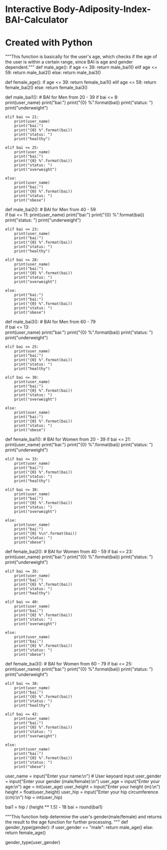 # Interactive Body-Adiposity-Index-BAI-Calculator
# Created with Python

"""This function is basically for the user's age, which checks if the age of the user is within a certain range, since BAI is age and gender dependent."""
def male_age():
    if age <= 39:
        return male_bai1()
    elif age <= 59:
        return male_bai2()
    else:
        return male_bai3()
    
def female_age():
    if age <= 39:
        return female_bai1()
    elif age <= 59:
        return female_bai2()
    else:
        return female_bai3()
      

def male_bai1():                                                       # BAI for Men from 20 - 39
    if bai <= 8:                               
        print(user_name)
        print("bai:")
        print("{0} %".format(bai))
        print("status: ")
        print("underweight")
    
    elif bai <= 21:
        print(user_name)
        print("bai:")
        print("{0} %".format(bai))
        print("status: ")
        print("healthy")
    
    elif bai <= 25:
        print(user_name)
        print("bai:")
        print("{0} %".format(bai))
        print("status: ")
        print("overweight")
    
    else:
        print(user_name)
        print("bai:")
        print("{0} %".format(bai))
        print("status: ")
        print("obese")
        
def male_bai2():                                                             # BAI for Men from 40 - 59  
    if bai <= 11:
        print(user_name)
        print("bai:")
        print("{0} %".format(bai))
        print("status: ")
        print("underweight")
    
    elif bai <= 23:
        print(user_name)
        print("bai:")
        print("{0} %".format(bai))
        print("status: ")
        print("healthy")
    
    elif bai <= 28:
        print(user_name)
        print("bai:")
        print("{0} %".format(bai))
        print("status: ")
        print("overweight")
    
    else:
        print("bai:")
        print("bai:")
        print("{0} %".format(bai))
        print("status: ")
        print("obese")
        
        
def male_bai3():                                                               # BAI for Men from 60 - 79    
    if bai <= 13:                                            
        print(user_name)
        print("bai:")
        print("{0} %".format(bai))
        print("status: ")
        print("underweight")
    
    elif bai <= 25:
        print(user_name)
        print("bai:")
        print("{0} %".format(bai))
        print("status: ")
        print("healthy")
    
    elif bai <= 30:
        print(user_name)
        print("bai:")
        print("{0} %".format(bai))
        print("status: ")
        print("overweight")
    
    else:
        print(user_name)
        print("bai:")
        print("{0} %".format(bai))
        print("status: ")
        print("obese")
        
        
def female_bai1():                                                                # BAI for Women from 20 - 39
    if bai <= 21:                                      
        print(user_name)
        print("bai:")
        print("{0} %".format(bai))
        print("status: ")
        print("underweight")
    
    elif bai <= 33:
        print(user_name)
        print("bai:")
        print("{0} %".format(bai))
        print("status: ")
        print("healthy")
    
    elif bai <= 38:
        print(user_name)
        print("bai:")
        print("{0} %".format(bai))
        print("status: ")
        print("overweight")
    
    else:
        print(user_name)
        print("bai:")
        print("{0} %\n".format(bai))
        print("status: ")
        print("obese")
    
    
def female_bai2():                                                               # BAI for Women from 40 - 59
    if bai <= 23:                                       
        print(user_name)
        print("bai:")
        print("{0} %".format(bai))
        print("status: ")
        print("underweight")

    elif bai <= 35:
        print(user_name)
        print("bai:")
        print("{0} %".format(bai))
        print("status: ")
        print("healthy")
    
    elif bai <= 40:
        print(user_name)
        print("bai:")
        print("{0} %".format(bai))
        print("status: ")
        print("overweight")
    
    else:
        print(user_name)
        print("bai:")
        print("{0} %".format(bai))
        print("status: ")
        print("obese")
            
def female_bai3():                                                                  # BAI for Women from 60 - 79
    if bai <= 25:                                      
        print(user_name)
        print("bai:")
        print("{0} %".format(bai))
        print("status: ")
        print("underweight")
    
    elif bai <= 38:
        print(user_name)
        print("bai:")
        print("{0} %".format(bai))
        print("status: ")
        print("healthy")
    
    elif bai <= 42:
        print(user_name)
        print("bai:")
        print("{0} %".format(bai))
        print("status: ")
        print("overweight")
    
    else:
        print(user_name)
        print("bai:")
        print("{0} %".format(bai))
        print("status: ")
        print("obese")
            

user_name = input("Enter your name:\n")                                           # User keyoard input
user_gender = input("Enter your gender (male/female):\n")
user_age = input("Enter your age:\n")
age = int(user_age)
user_height = input("Enter your height (m):\n")
height = float(user_height)
user_hip = input("Enter your hip circumference (cm):\n")
hip = int(user_hip)

bai1 = hip / (height ** 1.5) - 18
bai = round(bai1)

"""This function help determine the user's gender(male/female) and returns the result to the age function for further processing. """
def gender_type(gender):
    if user_gender == "male":
        return male_age()
    else:
        return female_age()
    
gender_type(user_gender)
    


